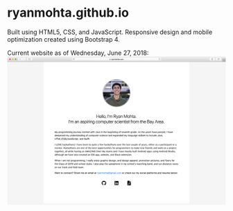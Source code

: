 # ryanmohta.github.io
Built using HTML5, CSS, and JavaScript. Responsive design and mobile optimization created using Bootstrap 4.

Current website as of Wednesday, June 27, 2018:
![Oops! Your browswer does not support image viewing](images/Website.png "Current website as of Wednesday, June 27, 2018")
